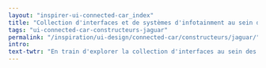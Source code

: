 ```yaml
---
layout: "inspirer-ui-connected-car_index"
title: "Collection d'interfaces et de systèmes d'infotainment au sein des voitures connectées Jaguar"
tags: "ui-connected-car-constructeurs-jaguar"
permalink: "/inspiration/ui-design/connected-car/constructeurs/jaguar/"
intro:
text-twtr: "En train d'explorer la collection d'interfaces au sein des voitures connectées Jaguar du @MagDuWebdesign"
---
```

